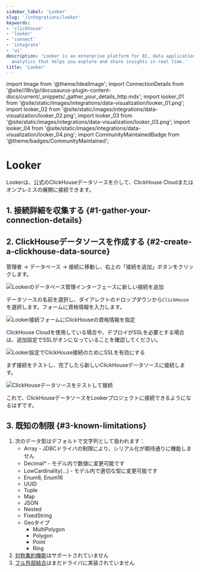 ```yaml
---
sidebar_label: 'Looker'
slug: '/integrations/looker'
keywords:
- 'clickhouse'
- 'looker'
- 'connect'
- 'integrate'
- 'ui'
description: 'Looker is an enterprise platform for BI, data applications, and embedded
  analytics that helps you explore and share insights in real time.'
title: 'Looker'
---
```


import Image from '@theme/IdealImage';
import ConnectionDetails from '@site/i18n/jp/docusaurus-plugin-content-docs/current/_snippets/_gather_your_details_http.mdx';
import looker_01 from '@site/static/images/integrations/data-visualization/looker_01.png';
import looker_02 from '@site/static/images/integrations/data-visualization/looker_02.png';
import looker_03 from '@site/static/images/integrations/data-visualization/looker_03.png';
import looker_04 from '@site/static/images/integrations/data-visualization/looker_04.png';
import CommunityMaintainedBadge from '@theme/badges/CommunityMaintained';


# Looker

<CommunityMaintainedBadge/>

Lookerは、公式のClickHouseデータソースを介して、ClickHouse Cloudまたはオンプレミスの展開に接続できます。

## 1. 接続詳細を収集する {#1-gather-your-connection-details}
<ConnectionDetails />

## 2. ClickHouseデータソースを作成する {#2-create-a-clickhouse-data-source}

管理者 -> データベース -> 接続に移動し、右上の「接続を追加」ボタンをクリックします。

<Image size="md" img={looker_01} alt="Lookerのデータベース管理インターフェースに新しい接続を追加" border />
<br/>

データソースの名前を選択し、ダイアレクトのドロップダウンから`ClickHouse`を選択します。フォームに資格情報を入力します。

<Image size="md" img={looker_02} alt="Looker接続フォームにClickHouseの資格情報を指定" border />
<br/>

ClickHouse Cloudを使用している場合や、デプロイがSSLを必要とする場合は、追加設定でSSLがオンになっていることを確認してください。

<Image size="md" img={looker_03} alt="Looker設定でClickHouse接続のためにSSLを有効にする" border />
<br/>

まず接続をテストし、完了したら新しいClickHouseデータソースに接続します。

<Image size="md" img={looker_04} alt="ClickHouseデータソースをテストして接続" border />
<br/>

これで、ClickHouseデータソースをLookerプロジェクトに接続できるようになるはずです。

## 3. 既知の制限 {#3-known-limitations}

1. 次のデータ型はデフォルトで文字列として扱われます：
   * Array - JDBCドライバの制限により、シリアル化が期待通りに機能しません
   * Decimal* - モデル内で数値に変更可能です
   * LowCardinality(...) - モデル内で適切な型に変更可能です
   * Enum8, Enum16
   * UUID
   * Tuple
   * Map
   * JSON
   * Nested
   * FixedString
   * Geoタイプ
     * MultiPolygon
     * Polygon
     * Point
     * Ring
2. [対称集約機能](https://cloud.google.com/looker/docs/reference/param-explore-symmetric-aggregates)はサポートされていません
3. [フル外部結合](https://cloud.google.com/looker/docs/reference/param-explore-join-type#full_outer)はまだドライバに実装されていません
